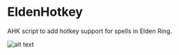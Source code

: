 # EldenHotkey
AHK script to add hotkey support for spells in Elden Ring.

![alt text]([https://i.imgur.com/vmROAKj.mp4](https://youtube.com/shorts/ZgLmZMfAXO4))
